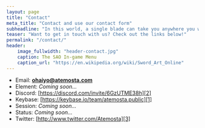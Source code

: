 ```yaml
---
layout: page
title: "Contact"
meta_title: "Contact and use our contact form"
subheadline: "In this world, a single blade can take you anywhere you want to go"
teaser: "Want to get in touch with us? Check out the links below!"
permalink: "/contact/"
header:
    image_fullwidth: "header-contact.jpg"
    caption: The SAO In-game Menu
    caption_url: "https://en.wikipedia.org/wiki/Sword_Art_Online"
---
```

* Email: **ohaiyo@atemosta.com**
* Element: *Coming soon...*
* Discord: [https://discord.com/invite/6GzUTME38h][2]
* Keybase: [https://keybase.io/team/atemosta.public][1]
* Session: *Coming soon...*
* Status: *Coming soon...*
* Twitter: [http://www.twitter.com/Atemosta][3]

[1]: https://keybase.io/team/atemosta.public
[2]: https://discord.com/invite/6GzUTME38h
[3]: http://www.twitter.com/Atemosta